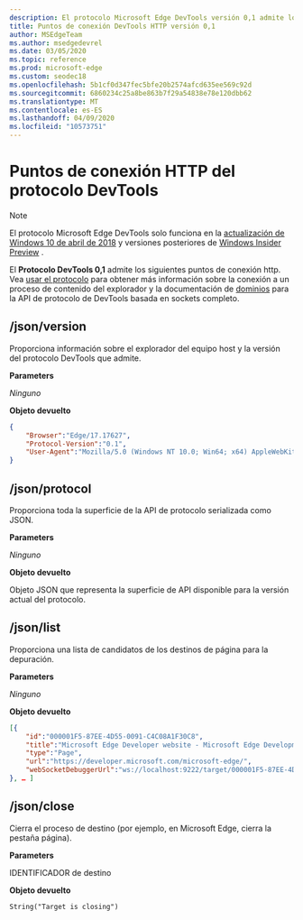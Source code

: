 ```yaml
---
description: El protocolo Microsoft Edge DevTools versión 0,1 admite los siguientes puntos de conexión HTTP.
title: Puntos de conexión DevTools HTTP versión 0,1
author: MSEdgeTeam
ms.author: msedgedevrel
ms.date: 03/05/2020
ms.topic: reference
ms.prod: microsoft-edge
ms.custom: seodec18
ms.openlocfilehash: 5b1cf0d347fec5bfe20b2574afcd635ee569c92d
ms.sourcegitcommit: 6860234c25a8be863b7f29a54838e78e120dbb62
ms.translationtype: MT
ms.contentlocale: es-ES
ms.lasthandoff: 04/09/2020
ms.locfileid: "10573751"
---
```

# Puntos de conexión HTTP del protocolo DevTools

> [!NOTE]
> El protocolo Microsoft Edge DevTools solo funciona en la [actualización de Windows 10 de abril de 2018](https://blogs.windows.com/windowsexperience/2018/04/30/how-to-get-the-windows-10-april-2018-update/#5VXkQMU41CJzZPER.97) y versiones posteriores de [Windows Insider Preview](https://insider.windows.com/en-us/getting-started/) .

El **Protocolo DevTools 0,1** admite los siguientes puntos de conexión http. Vea [usar el protocolo](../index.md#using-the-protocol) para obtener más información sobre la conexión a un proceso de contenido del explorador y la documentación de [dominios](domains/index.md) para la API de protocolo de DevTools basada en sockets completo.

## /json/version
Proporciona información sobre el explorador del equipo host y la versión del protocolo DevTools que admite.

**Parameters**

*Ninguno*

**Objeto devuelto**

```json
{
    "Browser":"Edge/17.17627",
    "Protocol-Version":"0.1",
    "User-Agent":"Mozilla/5.0 (Windows NT 10.0; Win64; x64) AppleWebKit/537.36 (KHTML, like Gecko) Chrome/64.0.3282.140 Safari/537.36 Edge/17.17627"
}
```

## /json/protocol

Proporciona toda la superficie de la API de protocolo serializada como JSON.

**Parameters**

*Ninguno*

**Objeto devuelto**

Objeto JSON que representa la superficie de API disponible para la versión actual del protocolo.

## /json/list

Proporciona una lista de candidatos de los destinos de página para la depuración.

**Parameters**

*Ninguno*

**Objeto devuelto**

```json
[{
    "id":"000001F5-87EE-4D55-0091-C4C08A1F30C8",
    "title":"Microsoft Edge Developer website - Microsoft Edge Development",
    "type":"Page",
    "url":"https://developer.microsoft.com/microsoft-edge/",
    "webSocketDebuggerUrl":"ws://localhost:9222/target/000001F5-87EE-4D55-0091-C4C08A1F30C8"
}, … ]
```

## /json/close

Cierra el proceso de destino (por ejemplo, en Microsoft Edge, cierra la pestaña página).

**Parameters**

IDENTIFICADOR de destino 

**Objeto devuelto**

```
String("Target is closing")
```
